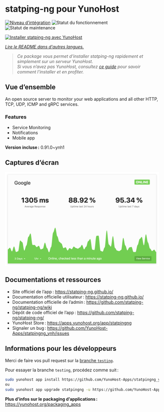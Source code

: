 <!--
Nota bene : ce README est automatiquement généré par <https://github.com/YunoHost/apps/tree/master/tools/readme_generator>
Il NE doit PAS être modifié à la main.
-->

# statping-ng pour YunoHost

[![Niveau d’intégration](https://dash.yunohost.org/integration/statpingng.svg)](https://dash.yunohost.org/appci/app/statpingng) ![Statut du fonctionnement](https://ci-apps.yunohost.org/ci/badges/statpingng.status.svg) ![Statut de maintenance](https://ci-apps.yunohost.org/ci/badges/statpingng.maintain.svg)

[![Installer statping-ng avec YunoHost](https://install-app.yunohost.org/install-with-yunohost.svg)](https://install-app.yunohost.org/?app=statpingng)

*[Lire le README dans d'autres langues.](./ALL_README.md)*

> *Ce package vous permet d’installer statping-ng rapidement et simplement sur un serveur YunoHost.*  
> *Si vous n’avez pas YunoHost, consultez [ce guide](https://yunohost.org/install) pour savoir comment l’installer et en profiter.*

## Vue d’ensemble

An open source server to monitor your web applications and all other HTTP, TCP, UDP, ICMP and gRPC services.

### Features

- Service Monitoring
- Notifications
- Mobile app


**Version incluse :** 0.91.0~ynh1

## Captures d’écran

![Capture d’écran de statping-ng](./doc/screenshots/statping.png)

## Documentations et ressources

- Site officiel de l’app : <https://statping-ng.github.io/>
- Documentation officielle utilisateur : <https://statping-ng.github.io/>
- Documentation officielle de l’admin : <https://github.com/statping-ng/statping-ng/wiki>
- Dépôt de code officiel de l’app : <https://github.com/statping-ng/statping-ng/>
- YunoHost Store : <https://apps.yunohost.org/app/statpingng>
- Signaler un bug : <https://github.com/YunoHost-Apps/statpingng_ynh/issues>

## Informations pour les développeurs

Merci de faire vos pull request sur la [branche `testing`](https://github.com/YunoHost-Apps/statpingng_ynh/tree/testing).

Pour essayer la branche `testing`, procédez comme suit :

```bash
sudo yunohost app install https://github.com/YunoHost-Apps/statpingng_ynh/tree/testing --debug
ou
sudo yunohost app upgrade statpingng -u https://github.com/YunoHost-Apps/statpingng_ynh/tree/testing --debug
```

**Plus d’infos sur le packaging d’applications :** <https://yunohost.org/packaging_apps>
